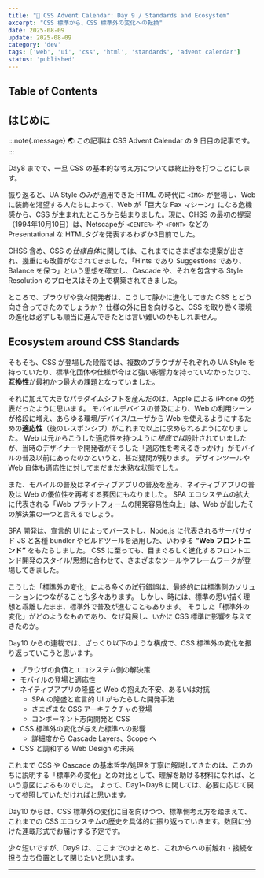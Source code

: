 ```yaml
---
title: "🎨 CSS Advent Calendar: Day 9 / Standards and Ecosystem"
excerpt: "CSS 標準から、CSS 標準外の変化への転換"
date: 2025-08-09
update: 2025-08-09
category: 'dev'
tags: ['web', 'ui', 'css', 'html', 'standards', 'advent calendar']
status: 'published'
---
```


## Table of Contents

## はじめに

:::note{.message}
🌏 この記事は CSS Advent Calendar の 9 日目の記事です。
:::

Day8 までで、一旦 CSS の基本的な考え方については終止符を打つことにします。

振り返ると、UA Style のみが適用できた HTML の時代に `<IMG>` が登場し、Web に装飾を渇望する人たちによって、Web が「巨大な Fax マシーン」になる危機感から、CSS が生まれたところから始まりました。現に、CHSS の最初の提案（1994年10月10日）は、Netscapeが `<CENTER>` や `<FONT>` などの Presentational な HTMLタグを発表するわずか3日前でした。

CHSS 含め、CSS の*仕様自体*に関しては、これまでにさまざまな提案が出され、幾重にも改善がなされてきました。「Hints であり Suggestions であり、Balance を保つ」という思想を確立し、Cascade や、それを包含する Style Resolution のプロセスはその上で構築されてきました。

ところで、ブラウザや我々開発者は、こうして静かに進化してきた CSS とどう向き合ってきたのでしょうか？ 仕様の外に目を向けると、CSS を取り巻く環境の進化は必ずしも順当に進んできたとは言い難いのかもしれません。

## Ecosystem around CSS Standards

そもそも、CSS が登場した段階では、複数のブラウザがそれぞれの UA Style を持っていたり、標準化団体や仕様が今ほど強い影響力を持っていなかったりで、**互換性**が最初かつ最大の課題となっていました。

それに加えて大きなパラダイムシフトを産んだのは、Apple による iPhone の発表だったように思います。
モバイルデバイスの普及により、Web の利用シーンが格段に増え、あらゆる環境/デバイス/ユーザから Web を使えるようにするための**適応性**（後のレスポンシブ）がこれまで以上に求められるようになりました。
Web は元からこうした適応性を持つように*根底では*設計されていましたが、当時のデザイナーや開発者がそうした「適応性を考えるきっかけ」がモバイルの普及以前にあったのかというと、甚だ疑問が残ります。
デザインツールや Web 自体も適応性に対してまだまだ未熟な状態でした。

また、モバイルの普及はネイティブアプリの普及を産み、ネイティブアプリの普及は Web の優位性を再考する要因にもなりました。
SPA エコシステムの拡大に代表される「Web プラットフォームの開発容易性向上」は、Web が出したその解決策の一つと言えるでしょう。

SPA 開発は、宣言的 UI によってバーストし、Node.js に代表されるサーバサイド JS と各種 bundler やビルドツールを活用した、いわゆる **”Web フロントエンド”** をもたらしました。
CSS に至っても、目まぐるしく進化するフロントエンド開発のスタイル/思想に合わせて、さまざまなツールやフレームワークが登場してきました。

こうした「標準外の変化」による多くの試行錯誤は、最終的には標準側のソリューションにつながることも多々あります。
しかし、時には、標準の思い描く理想と乖離したまま、標準外で普及が進むこともあります。
そうした「標準外の変化」がどのようなものであり、なぜ発展し、いかに CSS 標準に影響を与えてきたのか。

Day10 からの連載では、ざっくり以下のような構成で、CSS 標準外の変化を振り返っていこうと思います。

- ブラウザの負債とエコシステム側の解決策
- モバイルの登場と適応性
- ネイティブアプリの隆盛と Web の抱えた不安、あるいは対抗
  - SPA の隆盛と宣言的 UI がもたらした開発手法
  - さまざまな CSS アーキテクチャの登場
  - コンポーネント志向開発と CSS
- CSS 標準外の変化が与えた標準への影響
  - 詳細度から Cascade Layers、Scope へ
- CSS と調和する Web Design の未来

これまで CSS や Cascade の基本哲学/処理を丁寧に解説してきたのは、こののちに説明する「標準外の変化」との対比として、理解を助ける材料になれば、という意図によるものでした。
よって、Day1~Day8 に関しては、必要に応じて戻って参照していただければと思います。

Day10 からは、CSS 標準外の変化に目を向けつつ、標準側考え方を踏まえて、これまでの CSS エコシステムの歴史を具体的に振り返っていきます。数回に分けた連載形式でお届けする予定です。

少々短いですが、Day9 は、ここまでのまとめと、これからへの前触れ・接続を担う立ち位置として閉じたいと思います。

---

<advent-calendar-2025 />
